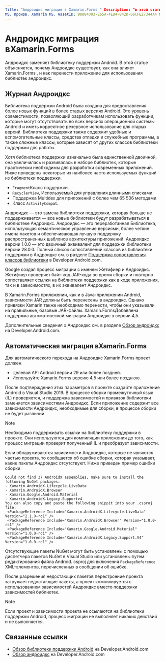 ```yaml
---
Title: "Андроидкс миграция в Xamarin.Forms " Description: "в этой статье объясняется, почему андроидкс существует и как выполнить миграцию в андроидкс в Xamarin.Forms приложении".
MS. произв. Xamarin MS. AssetID: 98884003-E65A-4EB4-842D-66CFE27344A4 MS. Technology: Xamarin-Forms author: профексоржеек MS. author: жусжохнс MS. Дата: 01/22/2020 No-Loc: [ Xamarin.Forms , Xamarin.Essentials ]
---
```


# <a name="androidx-migration-in-xamarinforms"></a>Андроидкс миграция вXamarin.Forms

Андроидкс заменяет библиотеку поддержки Android. В этой статье объясняется, почему Андроидкс существует, как она влияет Xamarin.Forms , и как перенести приложение для использования библиотек андроидкс.

## <a name="history-of-androidx"></a>Журнал Андроидкс

Библиотека поддержки Android была создана для предоставления более новых функций в более старых версиях Android. Это уровень совместимости, позволяющий разработчикам использовать функции, которые могут отсутствовать во всех версиях операционной системы Android и иметь корректное резервное использование для старых версий. Библиотека поддержки также содержит удобные и вспомогательные классы, средства отладки и служебные программы, а также сложные классы, которые зависят от других классов библиотеки поддержки для работы.

Хотя библиотека поддержки изначально была единственной двоичной, она увеличилась и развивалась в наборе библиотек, которые практически необходимы для разработки современных приложений. Ниже приведены некоторые из наиболее часто используемых функций из библиотеки поддержки.

- `Fragment`Класс поддержки.
- `RecyclerView`, Используемый для управления длинными списками.
- Поддержка Multidex для приложений с более чем 65 536 методами.
- Класс `ActivityCompat`.

Андроидкс — это замена библиотеки поддержки, которая больше не поддерживается — все новые библиотеки будут разрабатываться в библиотеке Андроидкс. Андроидкс — это переработанная Библиотека, использующая семантическое управление версиями, более четкие имена пакетов и обеспечивающая лучшую поддержку распространенных шаблонов архитектуры приложений. Андроидкс версии 1.0.0 — это двоичный эквивалент для поддержки библиотеки версии 28.0.0. Полный список сопоставлений классов из библиотеки поддержки в Андроидкс см. в разделе [Поддержка сопоставления классов библиотеки](https://developer.android.com/jetpack/androidx/migrate/class-mappings) в Developer.Android.com.

Google создал процесс миграции с именем Жетифиер и Андроидкс. Жетифиер проверяет байт-код JAR-кода во время сборки и повторно сопоставляет ссылки на библиотеки поддержки как в коде приложения, так и в зависимостях, в их эквивалент Андроидкс.

В Xamarin.Forms приложении, как и в Java-приложении Android, зависимости JAR должны быть перенесены в андроидкс. Однако привязки Xamarin также необходимо перенести, чтобы они указывали на правильные, базовые JAR-файлы. Xamarin.FormsДобавлена поддержка автоматической миграции Андроидкс в версии 4,5.

Дополнительные сведения о Андроидкс см. в разделе [Обзор андроидкс](https://developer.android.com/jetpack/androidx) на Developer.Android.com.

## <a name="automatic-migration-in-xamarinforms"></a>Автоматическая миграция вXamarin.Forms

Для автоматического перехода на Андроидкс Xamarin.Forms проект должен:

- Целевой API Android версии 29 или более поздней.
- Используйте Xamarin.Forms версию 4,5 или более позднюю.

После подтверждения этих параметров в проекте создайте приложение Android в Visual Studio 2019. В процессе сборки промежуточный язык (IL) проверяется, и поддержка зависимостей и привязок библиотеки заменяется зависимостями Андроидкс. Если приложение содержит все зависимости Андроидкс, необходимые для сборки, в процессе сборки не будет различий.

> [!NOTE]
> Необходимо поддерживать ссылки на библиотеку поддержки в проекте. Они используются для компиляции приложения до того, как процесс миграции проверит полученный IL и преобразует зависимости.

Если обнаруживаются зависимости Андроидкс, которые не являются частью проекта, то сообщается об ошибке сборки, которая указывает, какие пакеты Андроидкс отсутствуют. Ниже приведен пример ошибки сборки.

```
Could not find 37 AndroidX assemblies, make sure to install the following NuGet packages:
- Xamarin.AndroidX.Lifecycle.LiveData
- Xamarin.AndroidX.Browser
- Xamarin.Google.Android.Material
- Xamarin.AndroidX.Legacy.Supportv4
You can also copy and paste the following snippit into your .csproj file:
 <PackageReference Include="Xamarin.AndroidX.Lifecycle.LiveData" Version="2.1.0-rc1" />
 <PackageReference Include="Xamarin.AndroidX.Browser" Version="1.0.0-rc1" />
 <PackageReference Include="Xamarin.Google.Android.Material" Version="1.0.0-rc1" />
 <PackageReference Include="Xamarin.AndroidX.Legacy.Support.V4" Version="1.0.0-rc1" />
```

Отсутствующие пакеты NuGet могут быть установлены с помощью диспетчера пакетов NuGet в Visual Studio или установлены путем редактирования файла Android. csproj для включения `PackageReference` XML-элементов, перечисленных в сообщении об ошибке.

После разрешения недостающих пакетов перестроение проекта загружает недостающие пакеты, а проект компилируется с использованием зависимостей Андроидкс вместо поддержки зависимостей библиотек.

> [!NOTE]
> Если проект и зависимости проекта не ссылаются на библиотеки поддержки Android, процесс миграции не выполняет никаких действий и не выполняется.

## <a name="related-links"></a>Связанные ссылки

- [Обзор библиотеки поддержки Android](https://developer.android.com/topic/libraries/support-library/index) на Developer.Android.com
- [Обзор андроидкс](https://developer.android.com/jetpack/androidx) на Developer.Android.com
